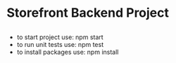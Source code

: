 # Storefront Backend Project

## 
- to start project use: npm start
- to run unit tests use: npm test
- to install packages use: npm install
